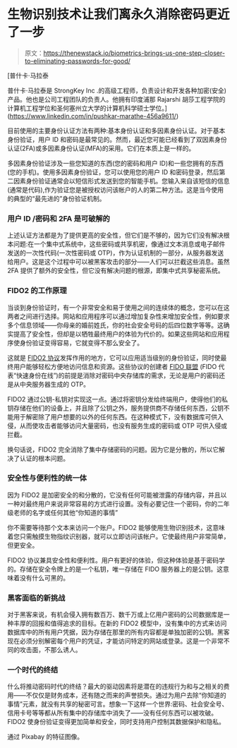 # 生物识别技术让我们离永久消除密码更近了一步

> 原文：<https://thenewstack.io/biometrics-brings-us-one-step-closer-to-eliminating-passwords-for-good/>

[](https://www.linkedin.com/in/pushkar-marathe-456a9611/)

 [普什卡·马拉泰

普什卡·马拉泰是 StrongKey Inc .的高级工程师，负责设计和开发各种加密(安全)产品。他也是公司工程团队的负责人。他拥有印度浦那 Rajarshi 胡莎工程学院的计算机工程学位和圣何塞州立大学的计算机科学硕士学位。](https://www.linkedin.com/in/pushkar-marathe-456a9611/) [](https://www.linkedin.com/in/pushkar-marathe-456a9611/)

目前使用的主要身份认证方法有两种:基本身份认证和多因素身份认证。对于基本身份验证，用户 ID 和密码是最常见的。然而，最近您可能已经看到了双因素身份认证(2FA)或多因素身份认证(MFA)的采用。它们在本质上是一样的。

多因素身份验证涉及一些您知道的东西(您的密码和用户 ID)和一些您拥有的东西(您的手机)。使用多因素身份验证，您可以使用您的用户 ID 和密码登录，然后第二因素身份验证通常会以短信形式发送到您的智能手机。您输入来自该短信的信息(通常是代码),作为验证您是被授权访问该帐户的人的第二种方法。这是当今使用的典型的“最先进的”身份验证机制。

### 用户 ID /密码和 2FA 是可破解的

上述认证方法都是为了提供更高的安全性，但它们是不够的，因为它们没有解决根本问题:在一个集中式系统中，这些密码或共享机密，像通过文本消息或电子邮件发送的一次性代码(一次性密码或 OTP)，作为认证机制的一部分，从服务器发送给用户。这是这个过程中可以被黑客攻击的部分——人们可以拦截这些消息。虽然 2FA 提供了额外的安全性，但它没有解决问题的根源，即集中式共享秘密系统。

### FIDO2 的工作原理

当谈到身份验证时，有一个非常安全和易于使用之间的连续体的概念，您可以在这两者之间进行选择。网站和应用程序可以通过增加复杂性来增加安全性，例如要求多个信息领域——你母亲的婚前姓氏，你的社会安全号码的后四位数字等等。这确实提高了安全性，但却是以牺牲最终用户的体验为代价的。如果这些网站和应用程序使身份验证变得容易，它就变得不那么安全了。

这就是 [FIDO2 协议](https://fidoalliance.org/fido2/)发挥作用的地方，它可以应用适当级别的身份验证，同时使最终用户能够轻松方便地访问信息和资源。这些协议的创建者 [FIDO 联盟](https://fidoalliance.org/) (FIDO 代表“快速身份在线”)的前提是消除对密码中央存储库的需求，无论是用户的密码还是从中央服务器生成的 OTP。

FIDO2 通过公钥-私钥对实现这一点。通过将密钥分发给终端用户，使得他们的私钥存储在他们的设备上，并且除了公钥之外，服务提供商不存储任何东西，公钥不能用于解密除了用户想要的以外的任何东西。在这种模式下，没有数据库可供入侵，从而使攻击者能够访问大量密码，也没有服务生成的密码或 OTP 可供入侵或拦截。

换句话说，FIDO2 完全消除了集中存储密码的问题。因为它是分散的，所以它解决了认证的根本问题。

### 安全性与便利性的统一体

因为 FIDO2 是加密安全的和分散的，它没有任何可能被泄露的存储内容，并且以一种对最终用户来说非常容易的方式进行设置。没有必要记住一个密码，你的二年级老师的名字或任何其他“你知道的事情”

你不需要等待那个文本来访问一个账户。FIDO2 能够使用生物识别技术，这意味着您只需触摸生物指纹识别器，就可以立即访问该帐户。它使最终用户非常简单，但更安全。

FIDO2 协议兼具安全性和便利性。用户有更好的体验，但这种体验是基于密码学的。存储在安全令牌上的是一个私钥，唯一存储在 FIDO 服务器上的是公钥。这意味着没有什么可黑的。

### 黑客面临的新挑战

对于黑客来说，有机会侵入拥有数百万、数千万或上亿用户密码的公司数据库是一种丰厚的回报和值得追求的目标。在新的 FIDO2 模型中，没有集中的方式来访问数据库中的所有用户凭据，因为存储在那里的所有内容都是单独加密的公钥。黑客现在必须分别解密每个用户的凭证，才能访问特定的网站或登录。这是一个非常不同的攻击面，不那么诱人。

### 一个时代的终结

什么将推动密码时代的终结？最大的驱动因素将是潜在的违规行为和与之相关的费用——不仅仅是财务成本，还有随之而来的声誉损失。通过为用户去除“你知道的事情”元素，就没有共享的秘密可言。想象一下这样一个世界:密码、社会安全号、信用卡号等等都从所有集中的存储库中消失了——没有任何东西可以被攻破。FIDO2 使身份验证变得更加简单和安全，同时支持用户控制其数据保护和隐私。

通过 Pixabay 的特征图像。

<svg xmlns:xlink="http://www.w3.org/1999/xlink" viewBox="0 0 68 31" version="1.1"><title>Group</title> <desc>Created with Sketch.</desc></svg>